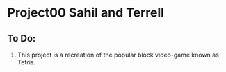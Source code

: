 # Project00 Sahil and Terrell


## To Do:
1) This project is a recreation of the popular block video-game known as Tetris.


